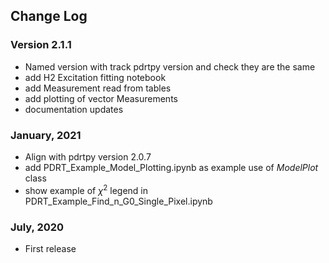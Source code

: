 ## Change Log

### Version 2.1.1

- Named version with track pdrtpy version and check they are the same
- add H2 Excitation fitting notebook
- add Measurement read from tables 
- add plotting of vector Measurements
- documentation updates

### January, 2021

- Align with pdrtpy version 2.0.7
- add PDRT_Example_Model_Plotting.ipynb as example use of *ModelPlot* class
- show example of $\chi^2$ legend in PDRT_Example_Find_n_G0_Single_Pixel.ipynb

### July, 2020
- First release
